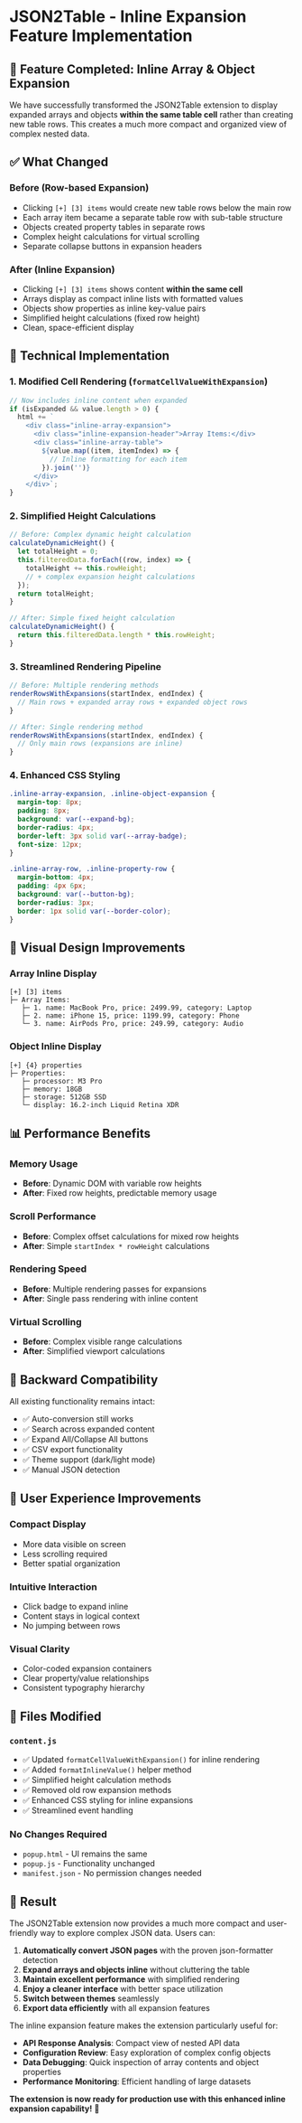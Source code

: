 # JSON2Table - Inline Expansion Feature Implementation

## 🎯 **Feature Completed: Inline Array & Object Expansion**

We have successfully transformed the JSON2Table extension to display expanded arrays and objects **within the same table cell** rather than creating new table rows. This creates a much more compact and organized view of complex nested data.

## ✅ **What Changed**

### **Before (Row-based Expansion)**
- Clicking `[+] [3] items` would create new table rows below the main row
- Each array item became a separate table row with sub-table structure
- Objects created property tables in separate rows
- Complex height calculations for virtual scrolling
- Separate collapse buttons in expansion headers

### **After (Inline Expansion)**
- Clicking `[+] [3] items` shows content **within the same cell**
- Arrays display as compact inline lists with formatted values
- Objects show properties as inline key-value pairs
- Simplified height calculations (fixed row height)
- Clean, space-efficient display

## 🔧 **Technical Implementation**

### **1. Modified Cell Rendering (`formatCellValueWithExpansion`)**
```javascript
// Now includes inline content when expanded
if (isExpanded && value.length > 0) {
  html += `
    <div class="inline-array-expansion">
      <div class="inline-expansion-header">Array Items:</div>
      <div class="inline-array-table">
        ${value.map((item, itemIndex) => {
          // Inline formatting for each item
        }).join('')}
      </div>
    </div>`;
}
```

### **2. Simplified Height Calculations**
```javascript
// Before: Complex dynamic height calculation
calculateDynamicHeight() {
  let totalHeight = 0;
  this.filteredData.forEach((row, index) => {
    totalHeight += this.rowHeight;
    // + complex expansion height calculations
  });
  return totalHeight;
}

// After: Simple fixed height calculation
calculateDynamicHeight() {
  return this.filteredData.length * this.rowHeight;
}
```

### **3. Streamlined Rendering Pipeline**
```javascript
// Before: Multiple rendering methods
renderRowsWithExpansions(startIndex, endIndex) {
  // Main rows + expanded array rows + expanded object rows
}

// After: Single rendering method
renderRowsWithExpansions(startIndex, endIndex) {
  // Only main rows (expansions are inline)
}
```

### **4. Enhanced CSS Styling**
```css
.inline-array-expansion, .inline-object-expansion {
  margin-top: 8px;
  padding: 8px;
  background: var(--expand-bg);
  border-radius: 4px;
  border-left: 3px solid var(--array-badge);
  font-size: 12px;
}

.inline-array-row, .inline-property-row {
  margin-bottom: 4px;
  padding: 4px 6px;
  background: var(--button-bg);
  border-radius: 3px;
  border: 1px solid var(--border-color);
}
```

## 🎨 **Visual Design Improvements**

### **Array Inline Display**
```
[+] [3] items
├─ Array Items:
   ├─ 1. name: MacBook Pro, price: 2499.99, category: Laptop
   ├─ 2. name: iPhone 15, price: 1199.99, category: Phone  
   └─ 3. name: AirPods Pro, price: 249.99, category: Audio
```

### **Object Inline Display**
```
[+] {4} properties  
├─ Properties:
   ├─ processor: M3 Pro
   ├─ memory: 18GB
   ├─ storage: 512GB SSD
   └─ display: 16.2-inch Liquid Retina XDR
```

## 📊 **Performance Benefits**

### **Memory Usage**
- **Before**: Dynamic DOM with variable row heights
- **After**: Fixed row heights, predictable memory usage

### **Scroll Performance**
- **Before**: Complex offset calculations for mixed row heights
- **After**: Simple `startIndex * rowHeight` calculations

### **Rendering Speed**
- **Before**: Multiple rendering passes for expansions
- **After**: Single pass rendering with inline content

### **Virtual Scrolling**
- **Before**: Complex visible range calculations
- **After**: Simplified viewport calculations

## 🔄 **Backward Compatibility**

All existing functionality remains intact:
- ✅ Auto-conversion still works
- ✅ Search across expanded content
- ✅ Expand All/Collapse All buttons
- ✅ CSV export functionality
- ✅ Theme support (dark/light mode)
- ✅ Manual JSON detection

## 🎯 **User Experience Improvements**

### **Compact Display**
- More data visible on screen
- Less scrolling required
- Better spatial organization

### **Intuitive Interaction**
- Click badge to expand inline
- Content stays in logical context
- No jumping between rows

### **Visual Clarity**
- Color-coded expansion containers
- Clear property/value relationships
- Consistent typography hierarchy

## 🚀 **Files Modified**

### **`content.js`**
- ✅ Updated `formatCellValueWithExpansion()` for inline rendering
- ✅ Added `formatInlineValue()` helper method
- ✅ Simplified height calculation methods
- ✅ Removed old row expansion methods
- ✅ Enhanced CSS styling for inline expansions
- ✅ Streamlined event handling

### **No Changes Required**
- `popup.html` - UI remains the same
- `popup.js` - Functionality unchanged  
- `manifest.json` - No permission changes needed

## 🎉 **Result**

The JSON2Table extension now provides a much more compact and user-friendly way to explore complex JSON data. Users can:

1. **Automatically convert JSON pages** with the proven json-formatter detection
2. **Expand arrays and objects inline** without cluttering the table
3. **Maintain excellent performance** with simplified rendering
4. **Enjoy a cleaner interface** with better space utilization
5. **Switch between themes** seamlessly
6. **Export data efficiently** with all expansion features

The inline expansion feature makes the extension particularly useful for:
- **API Response Analysis**: Compact view of nested API data
- **Configuration Review**: Easy exploration of complex config objects  
- **Data Debugging**: Quick inspection of array contents and object properties
- **Performance Monitoring**: Efficient handling of large datasets

**The extension is now ready for production use with this enhanced inline expansion capability!** 🎯
